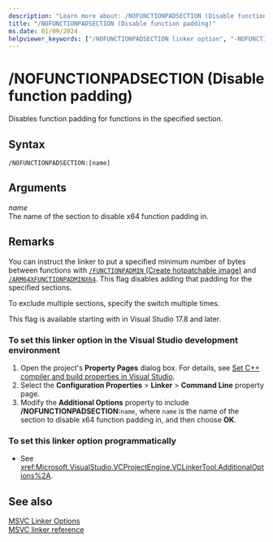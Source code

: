 ```yaml
---
description: "Learn more about: /NOFUNCTIONPADSECTION (Disable function padding)"
title: "/NOFUNCTIONPADSECTION (Disable function padding)"
ms.date: 01/09/2024
helpviewer_keywords: ["/NOFUNCTIONPADSECTION linker option", "-NOFUNCTIONPADSECTION linker option", "NOFUNCTIONPADSECTION linker option"]
---
```

# /NOFUNCTIONPADSECTION (Disable function padding)

Disables function padding for functions in the specified section.

## Syntax

```
/NOFUNCTIONPADSECTION:[name]
```

## Arguments

*name*\
The name of the section to disable x64 function padding in.

## Remarks

You can instruct the linker to put a specified minimum number of bytes between functions with [`/FUNCTIONPADMIN` (Create hotpatchable image)](../reference/functionpadmin-create-hotpatchable-image.md) and [`/ARM64XFUNCTIONPADMINX64`](arm64-function-pad-min-x64.md). This flag disables adding that padding for the specified sections.

To exclude multiple sections, specify the switch multiple times.

This flag is available starting with in Visual Studio 17.8 and later.

### To set this linker option in the Visual Studio development environment

1. Open the project's **Property Pages** dialog box. For details, see [Set C++ compiler and build properties in Visual Studio](../working-with-project-properties.md).
1. Select the **Configuration Properties** > **Linker** > **Command Line** property page.
1. Modify the **Additional Options** property to include **/NOFUNCTIONPADSECTION:**`name`, where `name` is the name of the section to disable x64 function padding in, and then choose **OK**.

### To set this linker option programmatically

- See <xref:Microsoft.VisualStudio.VCProjectEngine.VCLinkerTool.AdditionalOptions%2A>.

## See also

[MSVC Linker Options](linker-options.md)\
[MSVC linker reference](linking.md)

